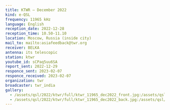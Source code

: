 ```yaml
---
title: KTWR — December 2022
kind: e-QSL
frequency: 11965 kHz
language: English
reception_date: 2022-12-28
reception_time: 10.50-11.10
location: Moscow, Russia (inside city)
mail_to: mailto:asiafeedback@twr.org
receiver: BELKA
antenna: its telescopic
station: ktwr
youtube_id: sCPaq5uu6SA
report_sent: 2022-12-29
responce_sent: 2023-02-07
responce_received: 2023-02-07
organization: twr
broadcaster: twr_india
gallery:
  - /assets/qsl/2022/ktwr/full/ktwr_11965_dec2022_front.jpg:/assets/qsl/2022/ktwr/small/ktwr_11965_dec2022_front.jpg
  - /assets/qsl/2022/ktwr/full/ktwr_11965_dec2022_back.jpg:/assets/qsl/2022/ktwr/small/ktwr_11965_dec2022_back.jpg
---
```


